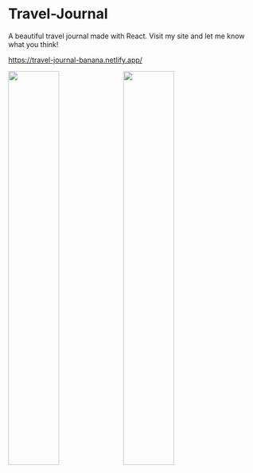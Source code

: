 # Travel-Journal
A beautiful travel journal made with React. Visit my site and let me know what you think!


https://travel-journal-banana.netlify.app/

<img src="https://user-images.githubusercontent.com/115451412/205987542-59f2f2ed-9254-4d9b-8114-37c14f6c4aec.png" width="45%"></img> <img src="https://user-images.githubusercontent.com/115451412/205987570-5e741c90-d0cd-4e2c-92c3-ded9c987ee9f.png" width="45%"></img> 
